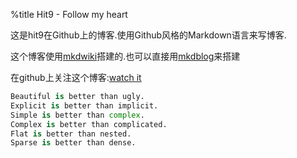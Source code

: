 %title Hit9 - Follow my heart

这是hit9在Github上的博客.使用Github风格的Markdown语言来写博客.

这个博客使用[mkdwiki](wiki/mkdwiki)搭建的.也可以直接用[mkdblog](https://github.com/hit9/mkdblog)来搭建

在github上关注这个博客:[watch it](https://github.com/hit9/hit9.github.com)

```python
Beautiful is better than ugly.
Explicit is better than implicit.
Simple is better than complex.
Complex is better than complicated.
Flat is better than nested.
Sparse is better than dense.
```
